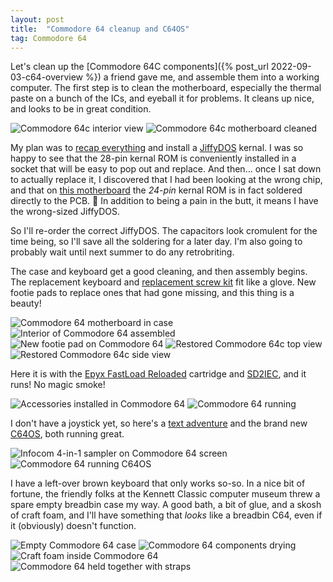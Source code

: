 ```yaml
---
layout: post
title:  "Commodore 64 cleanup and C64OS"
tag: Commodore 64
---
```


Let's clean up the [Commodore 64C components]({% post_url 2022-09-03-c64-overview %}) a friend gave me, and assemble them into a working computer. The first step is to clean the motherboard, especially the thermal paste on a bunch of the ICs, and eyeball it for problems. It cleans up nice, and looks to be in great condition.

![Commodore 64c interior view](/assets/images/c64/IMG_7706.jpeg) ![Commodore 64c motherboard cleaned](/assets/images/c64/IMG_8073.jpeg)

My plan was to [recap everything](https://inanis.net/replacing-leaky-capacitors/) and install a [JiffyDOS](https://www.c64-wiki.com/wiki/JiffyDOS) kernal. I was so happy to see that the 28-pin kernal ROM is conveniently installed in a socket that will be easy to pop out and replace. And then... once I sat down to actually replace it, I discovered that I had been looking at the wrong chip, and that on [this motherboard](https://www.c64-wiki.com/wiki/Motherboard#B-3) the *24-pin* kernal ROM is in fact soldered directly to the PCB. :facepalm: In addition to being a pain in the butt, it means I have the wrong-sized JiffyDOS.

So I'll re-order the correct JiffyDOS. The capacitors look cromulent for the time being, so I'll save all the soldering for a later day. I'm also going to probably wait until next summer to do any retrobriting.

The case and keyboard get a good cleaning, and then assembly begins. The replacement keyboard and [replacement screw kit](https://retroleum.co.uk/) fit like a glove. New footie pads to replace ones that had gone missing, and this thing is a beauty!

![Commodore 64 motherboard in case](/assets/images/c64/IMG_8074.jpeg) ![Interior of Commodore 64 assembled](/assets/images/c64/IMG_8075.jpeg) ![New footie pad on Commodore 64](/assets/images/c64/IMG_8080.jpeg) ![Restored Commodore 64c top view](/assets/images/c64/IMG_8078.jpeg) ![Restored Commodore 64c side view](/assets/images/c64/IMG_8079.jpeg)

Here it is with the [Epyx FastLoad Reloaded](https://www.thefuturewas8bit.com/shop/commodore/eflr.html) cartridge and [SD2IEC](https://hackaday.io/project/171759-c64-sd2iec-lp), and it runs! No magic smoke! 

![Accessories installed in Commodore 64](/assets/images/c64/IMG_8083.jpeg) ![Commodore 64 running](/assets/images/c64/IMG_8081.jpeg)

I don't have a joystick yet, so here's a [text adventure](https://www.mobygames.com/game/four-in-one-infocom-sampler) and the brand new [C64OS](https://c64os.com/), both running great.

![Infocom 4-in-1 sampler on Commodore 64 screen](/assets/images/c64/IMG_8087.jpeg) ![Commodore 64 running C64OS](/assets/images/c64/IMG_8090.jpeg)

I have a left-over brown keyboard that only works so-so. In a nice bit of fortune, the friendly folks at the Kennett Classic computer museum threw a spare empty breadbin case my way. A good bath, a bit of glue, and a skosh of craft foam, and I'll have something that *looks* like a breadbin C64, even if it (obviously) doesn't function. 

![Empty Commodore 64 case](/assets/images/c64/IMG_8069.jpeg) ![Commodore 64 components drying](/assets/images/c64/IMG_8070.jpeg)
![Craft foam inside Commodore 64](/assets/images/c64/IMG_8076.jpeg) ![Commodore 64 held together with straps](/assets/images/c64/IMG_8077.jpeg)